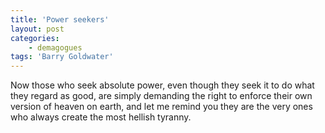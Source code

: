 ```yaml
---
title: 'Power seekers'
layout: post
categories:
    - demagogues
tags: 'Barry Goldwater'
---
```


Now those who seek absolute power, even though they seek it to do what they regard as good, are simply demanding the right to enforce their own version of heaven on earth, and let me remind you they are the very ones who always create the most hellish tyranny.